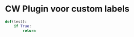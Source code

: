 # CW Plugin voor custom labels

```python title="labeling.py"
def(test):
    if True:
        return
```
